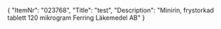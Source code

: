 {
  "ItemNr": "023768",
  "Title": "test",
  "Description": "Minirin, frystorkad tablett 120 mikrogram Ferring Läkemedel AB"
}